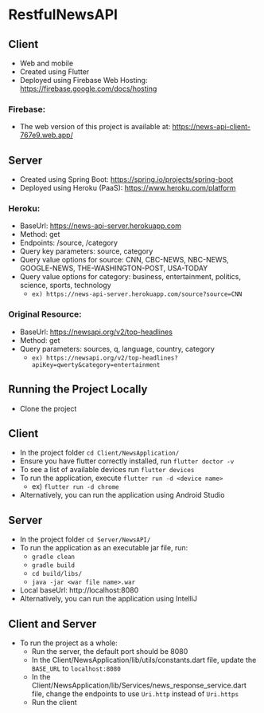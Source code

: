 # RestfulNewsAPI
## Client
- Web and mobile
- Created using Flutter
- Deployed using Firebase Web Hosting: https://firebase.google.com/docs/hosting

### Firebase:
- The web version of this project is available at: https://news-api-client-767e9.web.app/ 

## Server
- Created using Spring Boot: https://spring.io/projects/spring-boot
- Deployed using Heroku (PaaS): https://www.heroku.com/platform

### Heroku:
- BaseUrl: https://news-api-server.herokuapp.com
- Method: get
- Endpoints: /source, /category
- Query key parameters: source, category 
- Query value options for source: CNN, CBC-NEWS, NBC-NEWS, GOOGLE-NEWS, THE-WASHINGTON-POST, USA-TODAY
- Query value options for category: business, entertainment, politics, science, sports, technology
  - `ex) https://news-api-server.herokuapp.com/source?source=CNN`

### Original Resource: 
- BaseUrl: https://newsapi.org/v2/top-headlines
- Method: get
- Query parameters: sources, q, language, country, category
  - `ex) https://newsapi.org/v2/top-headlines?apiKey=qwerty&category=entertainment` 

## Running the Project Locally
- Clone the project

## Client
- In the project folder `cd Client/NewsApplication/`
- Ensure you have flutter correctly installed, run `flutter doctor -v`
- To see a list of available devices run `flutter devices`
- To run the application, execute `flutter run -d <device name>` 
  - ex) `flutter run -d chrome`
- Alternatively, you can run the application using Android Studio

## Server
- In the project folder `cd Server/NewsAPI/`
- To run the application as an executable jar file, run:
  - `gradle clean`
  - `gradle build`
  - `cd build/libs/`
  - `java -jar <war file name>.war`
- Local baseUrl: http://localhost:8080
- Alternatively, you can run the application using IntelliJ

## Client and Server
- To run the project as a whole:
  - Run the server, the default port should be 8080
  - In the Client/NewsApplication/lib/utils/constants.dart file, update the `BASE_URL` to `localhost:8080`
  - In the Client/NewsApplication/lib/Services/news_response_service.dart file, change the endpoints to use `Uri.http` instead of `Uri.https`
  - Run the client
